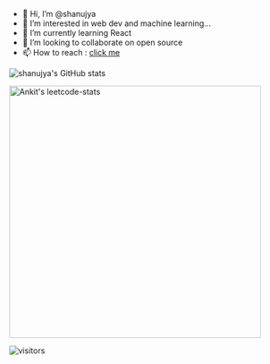 - 👋 Hi, I’m @shanujya
- 👀 I’m interested in web dev and machine learning...
- 🌱 I’m currently learning React
- 💞️ I’m looking to collaborate on open source
- 📫 How to reach : [click me](https://www.linkedin.com/in/shanujya-mishra)

<!---
shanujya/shanujya is a ✨ special ✨ repository because its `README.md` (this file) appears on your GitHub profile.
You can click the Preview link to take a look at your changes.
--->
![shanujya's GitHub stats](https://github-readme-stats.vercel.app/api?username=shanujya&hide=stars,prs,issues)


<a href="https://leetcode.com/shanujya/" target="_blank"><img src="https://leetcard.jacoblin.cool/shanujya?hide=ranking&theme=unicorn&extension=heatmap" alt="Ankit's leetcode-stats" width="450" ></a>

![visitors](https://visitor-badge.laobi.icu/badge?page_id=shanujya)
